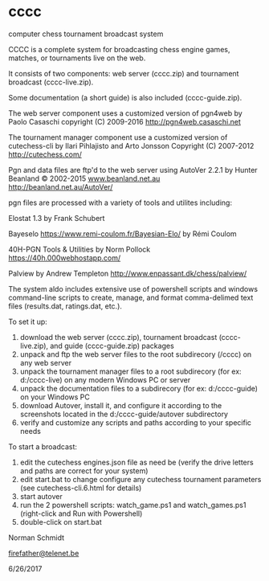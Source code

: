 # cccc
computer chess tournament broadcast system

CCCC is a complete system for broadcasting chess engine games, matches, or tournaments live on the web.

It consists of two components:  web server (cccc.zip) and tournament broadcast (cccc-live.zip).

Some documentation (a short guide) is also included (cccc-guide.zip).

The web server component uses a customized version of
pgn4web
by Paolo Casaschi
copyright (C) 2009-2016 
http://pgn4web.casaschi.net

The tournament manager component use a customized version of
cutechess-cli
by Ilari Pihlajisto and Arto Jonsson
Copyright (C) 2007-2012 
http://cutechess.com/

Pgn and data files are ftp'd to the web server using
AutoVer 2.2.1
by Hunter Beanland
© 2002-2015 www.beanland.net.au
http://beanland.net.au/AutoVer/

pgn files are processed with a variety of tools and utilites including:

Elostat 1.3
by Frank Schubert

Bayeselo
https://www.remi-coulom.fr/Bayesian-Elo/
by Rémi Coulom

40H-PGN Tools & Utilities
by Norm Pollock
https://40h.000webhostapp.com/

Palview
by Andrew Templeton
http://www.enpassant.dk/chess/palview/

The system aldo includes extensive use of powershell scripts and windows command-line scripts to create, manage, and format comma-delimed text files (results.dat, ratings.dat, etc.).

To set it up:
1. download the web server (cccc.zip), tournament broadcast (cccc-live.zip), and guide (cccc-guide.zip) packages
2. unpack and ftp the web server files to the root subdirecory (/cccc) on any web server
3. unpack the tournament manager files to a root subdirecory (for ex: d:/cccc-live) on any modern Windows PC or server
4. unpack the documentation files to a subdirecory (for ex: d:/cccc-guide) on your Windows PC
5. download Autover, install it, and configure it according to the screenshots located in the d:/cccc-guide/autover subdirectory
6. verify and customize any scripts and paths according to your specific needs

To start a broadcast:

1. edit the cutechess engines.json file as need be (verify the drive letters and paths are correct for your system)
2. edit start.bat to change configure any cutechess tournament parameters
(see cutechess-cli.6.html for details)
3. start autover
4. run the 2 powershell scripts: watch_game.ps1 and watch_games.ps1 (right-click and Run with Powershell)
5. double-click on start.bat

Norman Schmidt

firefather@telenet.be

6/26/2017

